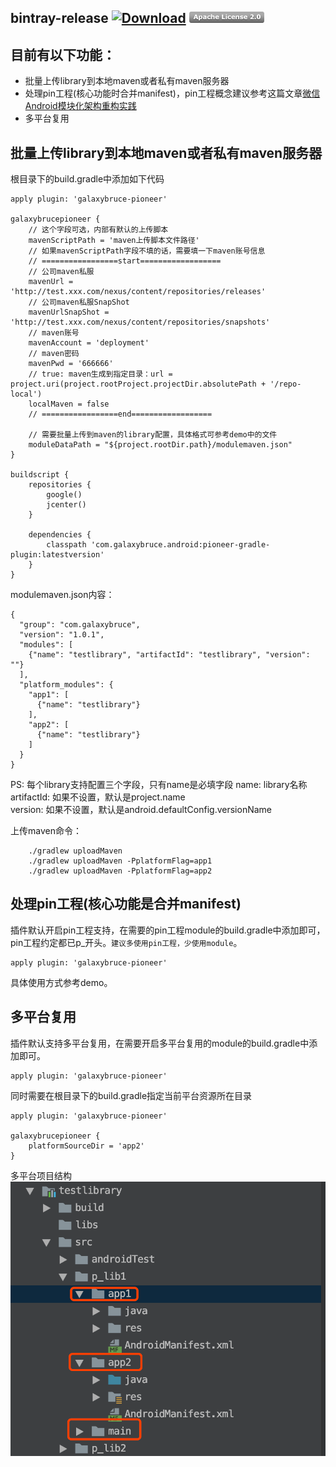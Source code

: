 ## bintray-release  [![Download](https://img.shields.io/badge/version-0.0.26-blue.svg)](https://bintray.com/galaxybruce/maven/pioneer-gradle-plugin/_latestVersion) [![](./assets/btn_apache_lisence.png)](LICENSE)
## 目前有以下功能：
* 批量上传library到本地maven或者私有maven服务器
* 处理pin工程(核心功能时合并manifest)，pin工程概念建议参考这篇文章[微信Android模块化架构重构实践](https://www.jianshu.com/p/3990724aa7e4)
* 多平台复用


## 批量上传library到本地maven或者私有maven服务器
根目录下的build.gradle中添加如下代码
```
apply plugin: 'galaxybruce-pioneer'

galaxybrucepioneer {
    // 这个字段可选，内部有默认的上传脚本
    mavenScriptPath = 'maven上传脚本文件路径'
    // 如果mavenScriptPath字段不填的话，需要填一下maven账号信息
    // =================start==================
    // 公司maven私服
    mavenUrl = 'http://test.xxx.com/nexus/content/repositories/releases'
    // 公司maven私服SnapShot
    mavenUrlSnapShot = 'http://test.xxx.com/nexus/content/repositories/snapshots'
    // maven账号
    mavenAccount = 'deployment'
    // maven密码
    mavenPwd = '666666'
    // true: maven生成到指定目录：url = project.uri(project.rootProject.projectDir.absolutePath + '/repo-local')
    localMaven = false
    // =================end==================

    // 需要批量上传到maven的library配置，具体格式可参考demo中的文件
    moduleDataPath = "${project.rootDir.path}/modulemaven.json"
}

buildscript {
    repositories {
        google()
        jcenter()
    }

    dependencies {
        classpath 'com.galaxybruce.android:pioneer-gradle-plugin:latestversion'
    }
}
```
modulemaven.json内容：
```
{
  "group": "com.galaxybruce",
  "version": "1.0.1",
  "modules": [
    {"name": "testlibrary", "artifactId": "testlibrary", "version": ""}
  ],
  "platform_modules": {
    "app1": [
      {"name": "testlibrary"}
    ],
    "app2": [
      {"name": "testlibrary"}
    ]
  }
}
```
PS: 每个library支持配置三个字段，只有name是必填字段
name: library名称
artifactId: 如果不设置，默认是project.name  
version: 如果不设置，默认是android.defaultConfig.versionName

上传maven命令：
```
    ./gradlew uploadMaven
    ./gradlew uploadMaven -PplatformFlag=app1
    ./gradlew uploadMaven -PplatformFlag=app2
```

## 处理pin工程(核心功能是合并manifest)
插件默认开启pin工程支持，在需要的pin工程module的build.gradle中添加即可，pin工程约定都已p_开头。`建议多使用pin工程，少使用module`。
```
apply plugin: 'galaxybruce-pioneer'
```
具体使用方式参考demo。

## 多平台复用
插件默认支持多平台复用，在需要开启多平台复用的module的build.gradle中添加即可。
```
apply plugin: 'galaxybruce-pioneer'
```
同时需要在根目录下的build.gradle指定当前平台资源所在目录
```
apply plugin: 'galaxybruce-pioneer'

galaxybrucepioneer {
    platformSourceDir = 'app2'
}
```

多平台项目结构
![多平台项目结构](./images/mutilplatform.png)







